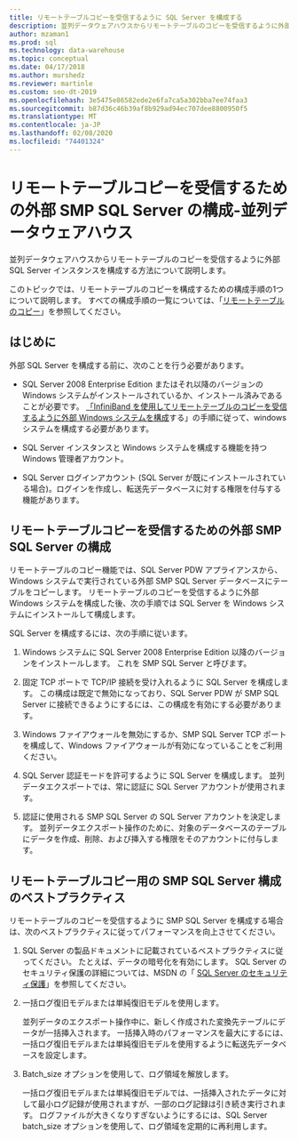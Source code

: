 ```yaml
---
title: リモートテーブルコピーを受信するように SQL Server を構成する
description: 並列データウェアハウスからリモートテーブルのコピーを受信するように外部 SMP SQL Server インスタンスを構成する方法について説明します。
author: mzaman1
ms.prod: sql
ms.technology: data-warehouse
ms.topic: conceptual
ms.date: 04/17/2018
ms.author: murshedz
ms.reviewer: martinle
ms.custom: seo-dt-2019
ms.openlocfilehash: 3e5475e86582ede2e6fa7ca5a302bba7ee74faa3
ms.sourcegitcommit: b87d36c46b39af8b929ad94ec707dee8800950f5
ms.translationtype: MT
ms.contentlocale: ja-JP
ms.lasthandoff: 02/08/2020
ms.locfileid: "74401324"
---
```

# <a name="configure-an-external-smp-sql-server-to-receive-remote-table-copies---parallel-data-warehouse"></a>リモートテーブルコピーを受信するための外部 SMP SQL Server の構成-並列データウェアハウス
並列データウェアハウスからリモートテーブルのコピーを受信するように外部 SQL Server インスタンスを構成する方法について説明します。  

このトピックでは、リモートテーブルのコピーを構成するための構成手順の1つについて説明します。 すべての構成手順の一覧については、「[リモートテーブルのコピー](remote-table-copy.md)」を参照してください。  
  
## <a name="before-you-begin"></a>はじめに  
外部 SQL Server を構成する前に、次のことを行う必要があります。  
  
-   SQL Server 2008 Enterprise Edition またはそれ以降のバージョンの Windows システムがインストールされているか、インストール済みであることが必要です。 [「InfiniBand を使用してリモートテーブルのコピーを受信するように外部 Windows システムを構成](configure-an-external-windows-system-to-receive-remote-table-copies-using-infiniband.md)する」の手順に従って、windows システムを構成する必要があります。  
  
-   SQL Server インスタンスと Windows システムを構成する機能を持つ Windows 管理者アカウント。  
  
-   SQL Server ログインアカウント (SQL Server が既にインストールされている場合)。ログインを作成し、転送先データベースに対する権限を付与する機能があります。  
  
## <a name="HowToSQLServer"></a>リモートテーブルコピーを受信するための外部 SMP SQL Server の構成  
リモートテーブルのコピー機能では、SQL Server PDW アプライアンスから、Windows システムで実行されている外部 SMP SQL Server データベースにテーブルをコピーします。 リモートテーブルのコピーを受信するように外部 Windows システムを構成した後、次の手順では SQL Server を Windows システムにインストールして構成します。  
  
SQL Server を構成するには、次の手順に従います。  
  
1.  Windows システムに SQL Server 2008 Enterprise Edition 以降のバージョンをインストールします。 これを SMP SQL Server と呼びます。  
  
2.  固定 TCP ポートで TCP/IP 接続を受け入れるように SQL Server を構成します。 この構成は既定で無効になっており、SQL Server PDW が SMP SQL Server に接続できるようにするには、この構成を有効にする必要があります。  
  
3.  Windows ファイアウォールを無効にするか、SMP SQL Server TCP ポートを構成して、Windows ファイアウォールが有効になっていることをご利用ください。  
  
4.  SQL Server 認証モードを許可するように SQL Server を構成します。 並列データエクスポートでは、常に認証に SQL Server アカウントが使用されます。  
  
5.  認証に使用される SMP SQL Server の SQL Server アカウントを決定します。 並列データエクスポート操作のために、対象のデータベースのテーブルにデータを作成、削除、および挿入する権限をそのアカウントに付与します。  
  
## <a name="BPSQLConfig"></a>リモートテーブルコピー用の SMP SQL Server 構成のベストプラクティス  
リモートテーブルのコピーを受信するように SMP SQL Server を構成する場合は、次のベストプラクティスに従ってパフォーマンスを向上させてください。  
  
1.  SQL Server の製品ドキュメントに記載されているベストプラクティスに従ってください。 たとえば、データの暗号化を有効にします。 SQL Server のセキュリティ保護の詳細については、MSDN の「 [SQL Server のセキュリティ保護](../relational-databases/security/securing-sql-server.md)」を参照してください。  
  
2.  一括ログ復旧モデルまたは単純復旧モデルを使用します。  
  
    並列データのエクスポート操作中に、新しく作成された変換先テーブルにデータが一括挿入されます。 一括挿入時のパフォーマンスを最大にするには、一括ログ復旧モデルまたは単純復旧モデルを使用するように転送先データベースを設定します。  
  
3.  Batch_size オプションを使用して、ログ領域を解放します。  
  
    一括ログ復旧モデルまたは単純復旧モデルでは、一括挿入されたデータに対して最小ログ記録が使用されますが、一部のログ記録は引き続き実行されます。 ログファイルが大きくなりすぎないようにするには、SQL Server batch_size オプションを使用して、ログ領域を定期的に再利用します。  
  
<!-- MISSING LINKS 
## See Also  
[Common Metadata Query Examples &#40;SQL Server PDW&#41;](../sqlpdw/common-metadata-query-examples-sql-server-pdw.md)  
-->
  
